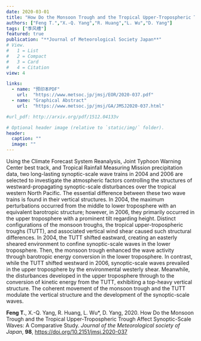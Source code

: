 ```yaml
---
date: 2020-03-01
title: "How Do the Monsoon Trough and the Tropical Upper-Tropospheric Trough Affect Synoptic-Scale Waves: A Comparative Study (Early Online)"
authors: ["Feng T.","X.-Q. Yang","R. Huang","L. Wu","D. Yang"]
tags: ["季风槽"]
featured: true
publication: "**Journal of Meteorological Society Japan**"
# View.
#   1 = List
#   2 = Compact
#   3 = Card
#   4 = Citation
view: 4

links:
  - name: "预印本PDF"
    url:  "https://www.metsoc.jp/jmsj/EOR/2020-037.pdf"
  - name: "Graphical Abstract"
    url:  "https://www.metsoc.jp/jmsj/GA/JMSJ2020-037.html"

#url_pdf: http://arxiv.org/pdf/1512.04133v

# Optional header image (relative to `static/img/` folder).
header:
  caption: ""
  image: ""
---
```


Using the Climate Forecast System Reanalysis, Joint Typhoon Warning Center best track, and Tropical Rainfall Measuring Mission precipitation data, two long-lasting synoptic-scale wave trains in 2004 and 2006 are selected to investigate the atmospheric factors controlling the structures of westward-propagating synoptic-scale disturbances over the tropical western North Pacific. The essential difference between these two wave trains is found in their vertical structures. In 2004, the maximum perturbations occurred from the middle to lower troposphere with an equivalent barotropic structure; however, in 2006, they primarily occurred in the upper troposphere with a prominent tilt regarding height. Distinct configurations of the monsoon troughs, the tropical upper-tropospheric troughs (TUTT), and associated vertical wind shear caused such structural differences. In 2004, the TUTT shifted eastward, creating an easterly sheared environment to confine synoptic-scale waves in the lower troposphere. Then, the monsoon trough enhanced the wave activity through barotropic energy conversion in the lower troposphere. In contrast, while the TUTT shifted westward in 2006, synoptic-scale waves prevailed in the upper troposphere by the environmental westerly shear. Meanwhile, the disturbances developed in the upper troposphere through to the conversion of kinetic energy from the TUTT, exhibiting a top-heavy vertical structure. The coherent movement of the monsoon trough and the TUTT modulate the vertical structure and the development of the synoptic-scale waves.

**Feng T.**, X.-Q. Yang, R. Huang, L. Wu*, D. Yang, 2020. How Do the Monsoon Trough and the Tropical Upper-Tropospheric Trough Affect Synoptic-Scale Waves: A Comparative Study. *Journal of the Meteorological society of Japan*, **98**, https://doi.org/10.2151/jmsj.2020-037
